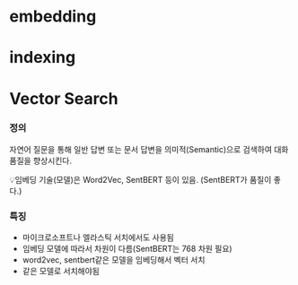 # embedding

# indexing

# Vector Search
### 정의
자연어 질문을 통해 일반 답변 또는 문서 답변을 의미적(Semantic)으로 검색하여 대화 품질을 향상시킨다.

💡임베딩 기술(모델)은 Word2Vec, SentBERT 등이 있음. (SentBERT가 품질이 좋다.)

### 특징

- 마이크로소프트나 엘라스틱 서치에서도 사용됨
- 임베딩 모델에 따라서 차원이 다름(SentBERT는 768 차원 필요)
- word2vec, sentbert같은 모델을 임베딩해서 벡터 서치
- 같은 모델로 서치해야됨